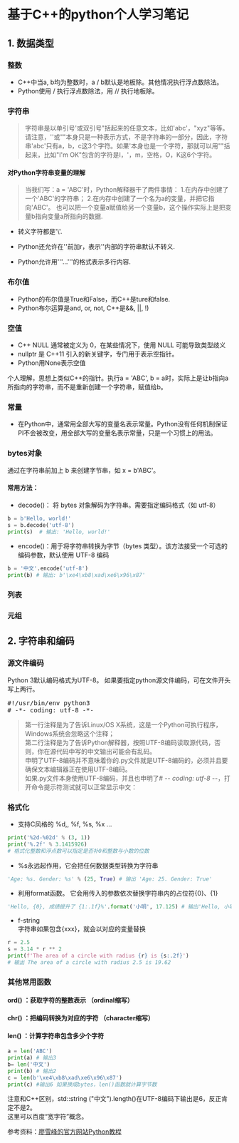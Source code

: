# 基于C++的python个人学习笔记
## 1. 数据类型
### 整数
* C++中当a, b均为整数时，a / b默认是地板除。其他情况执行浮点数除法。
* Python使用 / 执行浮点数除法，用 // 执行地板除。
### 字符串
>字符串是以单引号'或双引号"括起来的任意文本，比如'abc'，"xyz"等等。请注意，''或""本身只是一种表示方式，不是字符串的一部分，因此，字符串'abc'只有a，b，c这3个字符。如果'本身也是一个字符，那就可以用""括起来，比如"I'm OK"包含的字符是I，'，m，空格，O，K这6个字符。
#### 对Python字符串变量的理解
>当我们写：a = 'ABC'时，Python解释器干了两件事情：
1.在内存中创建了一个'ABC'的字符串；
2.在内存中创建了一个名为a的变量，并把它指向'ABC'。
也可以把一个变量a赋值给另一个变量b，这个操作实际上是把变量b指向变量a所指向的数据.
  
* 转义字符都是'\\'.  
 
* Python还允许在''前加r，表示''内部的字符串默认不转义.  
* Python允许用'''...'''的格式表示多行内容.  
### 布尔值
* Python的布尔值是True和False，而C++是ture和false.
* Python布尔运算是and, or, not, C++是&&, ||, !)  
### 空值
* C++ NULL 通常被定义为 0，在某些情况下，使用 NULL 可能导致类型歧义
* nullptr 是 C++11 引入的新关键字，专门用于表示空指针。
* Python用None表示空值

个人理解，思想上类似C++的指针。执行a = 'ABC', b = a时，实际上是让b指向a所指向的字符串，而不是重新创建一个字符串，赋值给b。
### 常量
* 在Python中，通常用全部大写的变量名表示常量。Python没有任何机制保证PI不会被改变，用全部大写的变量名表示常量，只是一个习惯上的用法。

### bytes对象
通过在字符串前加上 b 来创建字节串，如 x = b'ABC'。  
#### 常用方法：
* decode()： 将 bytes 对象解码为字符串。需要指定编码格式（如 utf-8）
```Python
b = b'Hello, world!'
s = b.decode('utf-8')
print(s)  # 输出: 'Hello, world!'
```
* encode()：用于将字符串转换为字节（bytes 类型）。该方法接受一个可选的编码参数，默认使用 UTF-8 编码
```Python
b = '中文'.encode('utf-8')
print(b) # 输出: b'\xe4\xb8\xad\xe6\x96\x87'
```
### 列表
### 元组

## 2. 字符串和编码
### 源文件编码
Python 3默认编码格式为UTF-8。
如果要指定python源文件编码，可在文件开头写上两行。  
<pre>
#!/usr/bin/env python3  
# -*- coding: utf-8 -*-
</pre>
>第一行注释是为了告诉Linux/OS X系统，这是一个Python可执行程序，Windows系统会忽略这个注释；  
第二行注释是为了告诉Python解释器，按照UTF-8编码读取源代码，否则，你在源代码中写的中文输出可能会有乱码。  
申明了UTF-8编码并不意味着你的.py文件就是UTF-8编码的，必须并且要确保文本编辑器正在使用UTF-8编码。  
如果.py文件本身使用UTF-8编码，并且也申明了# -*- coding: utf-8 -*-，打开命令提示符测试就可以正常显示中文：
### 格式化
* 支持C风格的 %d,, %f, %s, %x ...
```python
print('%2d-%02d' % (3, 1))
print('%.2f' % 3.1415926)
# 格式化整数和浮点数可以指定是否补0和整数与小数的位数
```
* %s永远起作用，它会把任何数据类型转换为字符串
```python
'Age: %s. Gender: %s' % (25, True) # 输出 'Age: 25. Gender: True'
```
* 利用format函数。 它会用传入的参数依次替换字符串内的占位符{0}、{1}
```python
'Hello, {0}, 成绩提升了 {1:.1f}%'.format('小明', 17.125) # 输出'Hello, 小明, 成绩提升了 17.1%'
```
* f-string  
字符串如果包含{xxx}，就会以对应的变量替换
```python
r = 2.5
s = 3.14 * r ** 2
print(f'The area of a circle with radius {r} is {s:.2f}')
# 输出 The area of a circle with radius 2.5 is 19.62
```


### 其他常用函数
#### ord() ：获取字符的整数表示 （ordinal缩写）
#### chr() ：把编码转换为对应的字符 （character缩写）
#### len() ：计算字符串包含多少个字符
```python
a = len('ABC')
print(a) # 输出3
b= len('中文')
print(b) # 输出2
c = len(b'\xe4\xb8\xad\xe6\x96\x87')
print(c) #输出6 如果换成bytes，len()函数就计算字节数
```
注意和C++区别，std::string ("中文").length()在UTF-8编码下输出是6，反正肯定不是2。   
这里可以百度“宽字符”概念。



    













参考资料：[廖雪峰的官方网站Python教程](https://liaoxuefeng.com/books/python/basic/data-types/index.html)
